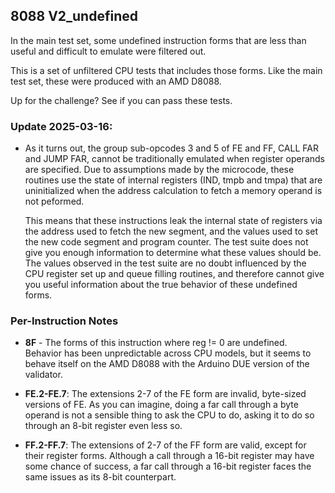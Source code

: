 ## 8088 V2_undefined

In the main test set, some undefined instruction forms that are less than useful and difficult to emulate were filtered out. 

This is a set of unfiltered CPU tests that includes those forms. Like the main test set, these were produced with an AMD D8088.

Up for the challenge? See if you can pass these tests.

### Update 2025-03-16:

 - As it turns out, the group sub-opcodes 3 and 5 of FE and FF, CALL FAR and JUMP FAR, cannot be traditionally emulated when register operands are specified.
   Due to assumptions made by the microcode, these routines use the state of internal registers (IND, tmpb and tmpa) that are uninitialized when the address calculation to fetch a memory operand 
   is not peformed. 

   This means that these instructions leak the internal state of registers via the address used to fetch the new segment, and the values used to set the new code segment and program counter.
   The test suite does not give you enough information to determine what these values should be. The values observed in the test suite are no doubt influenced by the CPU register set up and queue 
   filling routines, and therefore cannot give you useful information about the true behavior of these undefined forms.

### Per-Instruction Notes

 - **8F** - The forms of this instruction where reg != 0 are undefined. Behavior has been unpredictable across CPU models, but it seems to behave itself on the AMD D8088 with the Arduino DUE version of the validator.

 - **FE.2-FE.7**: The extensions 2-7 of the FE form are invalid, byte-sized versions of FE. As you can imagine, doing a far call through a byte operand is not a sensible thing to ask the CPU to do, asking it to do so through an 8-bit register even less so.

 - **FF.2-FF.7**: The extensions of 2-7 of the FF form are valid, except for their register forms. Although a call through a 16-bit register may have some chance of success, a far call through a 16-bit register faces the same issues as its 8-bit counterpart.

